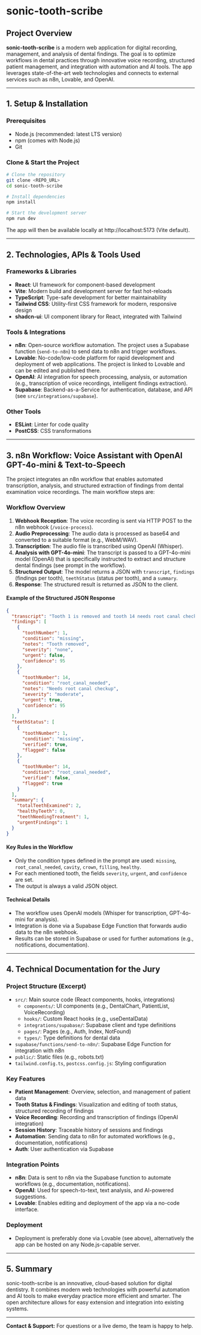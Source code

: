 # sonic-tooth-scribe

## Project Overview

**sonic-tooth-scribe** is a modern web application for digital recording, management, and analysis of dental findings. The goal is to optimize workflows in dental practices through innovative voice recording, structured patient management, and integration with automation and AI tools. The app leverages state-of-the-art web technologies and connects to external services such as n8n, Lovable, and OpenAI.

---

## 1. Setup & Installation

### Prerequisites

- Node.js (recommended: latest LTS version)
- npm (comes with Node.js)
- Git

### Clone & Start the Project

```sh
# Clone the repository
git clone <REPO_URL>
cd sonic-tooth-scribe

# Install dependencies
npm install

# Start the development server
npm run dev
```

The app will then be available locally at http://localhost:5173 (Vite default).

---

## 2. Technologies, APIs & Tools Used

### Frameworks & Libraries

- **React**: UI framework for component-based development
- **Vite**: Modern build and development server for fast hot-reloads
- **TypeScript**: Type-safe development for better maintainability
- **Tailwind CSS**: Utility-first CSS framework for modern, responsive design
- **shadcn-ui**: UI component library for React, integrated with Tailwind

### Tools & Integrations

- **n8n**: Open-source workflow automation. The project uses a Supabase function (`send-to-n8n`) to send data to n8n and trigger workflows.
- **Lovable**: No-code/low-code platform for rapid development and deployment of web applications. The project is linked to Lovable and can be edited and published there.
- **OpenAI**: AI integration for speech processing, analysis, or automation (e.g., transcription of voice recordings, intelligent findings extraction).
- **Supabase**: Backend-as-a-Service for authentication, database, and API (see `src/integrations/supabase`).

### Other Tools

- **ESLint**: Linter for code quality
- **PostCSS**: CSS transformations

---

## 3. n8n Workflow: Voice Assistant with OpenAI GPT-4o-mini & Text-to-Speech

The project integrates an n8n workflow that enables automated transcription, analysis, and structured extraction of findings from dental examination voice recordings. The main workflow steps are:

### Workflow Overview

1. **Webhook Reception**: The voice recording is sent via HTTP POST to the n8n webhook (`/voice-process`).
2. **Audio Preprocessing**: The audio data is processed as base64 and converted to a suitable format (e.g., WebM/WAV).
3. **Transcription**: The audio file is transcribed using OpenAI (Whisper).
4. **Analysis with GPT-4o-mini**: The transcript is passed to a GPT-4o-mini model (OpenAI) that is specifically instructed to extract and structure dental findings (see prompt in the workflow).
5. **Structured Output**: The model returns a JSON with `transcript`, `findings` (findings per tooth), `teethStatus` (status per tooth), and a `summary`.
6. **Response**: The structured result is returned as JSON to the client.

#### Example of the Structured JSON Response

```json
{
  "transcript": "Tooth 1 is removed and tooth 14 needs root canal checkup",
  "findings": [
    {
      "toothNumber": 1,
      "condition": "missing",
      "notes": "Tooth removed",
      "severity": "none",
      "urgent": false,
      "confidence": 95
    },
    {
      "toothNumber": 14,
      "condition": "root_canal_needed",
      "notes": "Needs root canal checkup",
      "severity": "moderate",
      "urgent": true,
      "confidence": 95
    }
  ],
  "teethStatus": [
    {
      "toothNumber": 1,
      "condition": "missing",
      "verified": true,
      "flagged": false
    },
    {
      "toothNumber": 14,
      "condition": "root_canal_needed",
      "verified": false,
      "flagged": true
    }
  ],
  "summary": {
    "totalTeethExamined": 2,
    "healthyTeeth": 0,
    "teethNeedingTreatment": 1,
    "urgentFindings": 1
  }
}
```

#### Key Rules in the Workflow

- Only the condition types defined in the prompt are used: `missing`, `root_canal_needed`, `cavity`, `crown`, `filling`, `healthy`.
- For each mentioned tooth, the fields `severity`, `urgent`, and `confidence` are set.
- The output is always a valid JSON object.

#### Technical Details

- The workflow uses OpenAI models (Whisper for transcription, GPT-4o-mini for analysis).
- Integration is done via a Supabase Edge Function that forwards audio data to the n8n webhook.
- Results can be stored in Supabase or used for further automations (e.g., notifications, documentation).

---

## 4. Technical Documentation for the Jury

### Project Structure (Excerpt)

- `src/`: Main source code (React components, hooks, integrations)
  - `components/`: UI components (e.g., DentalChart, PatientList, VoiceRecording)
  - `hooks/`: Custom React hooks (e.g., useDentalData)
  - `integrations/supabase/`: Supabase client and type definitions
  - `pages/`: Pages (e.g., Auth, Index, NotFound)
  - `types/`: Type definitions for dental data
- `supabase/functions/send-to-n8n/`: Supabase Edge Function for integration with n8n
- `public/`: Static files (e.g., robots.txt)
- `tailwind.config.ts`, `postcss.config.js`: Styling configuration

### Key Features

- **Patient Management**: Overview, selection, and management of patient data
- **Tooth Status & Findings**: Visualization and editing of tooth status, structured recording of findings
- **Voice Recording**: Recording and transcription of findings (OpenAI integration)
- **Session History**: Traceable history of sessions and findings
- **Automation**: Sending data to n8n for automated workflows (e.g., documentation, notifications)
- **Auth**: User authentication via Supabase

### Integration Points

- **n8n**: Data is sent to n8n via the Supabase function to automate workflows (e.g., documentation, notifications).
- **OpenAI**: Used for speech-to-text, text analysis, and AI-powered suggestions.
- **Lovable**: Enables editing and deployment of the app via a no-code interface.

### Deployment

- Deployment is preferably done via Lovable (see above), alternatively the app can be hosted on any Node.js-capable server.

---

## 5. Summary

sonic-tooth-scribe is an innovative, cloud-based solution for digital dentistry. It combines modern web technologies with powerful automation and AI tools to make everyday practice more efficient and smarter. The open architecture allows for easy extension and integration into existing systems.

---

**Contact & Support:**
For questions or a live demo, the team is happy to help.
